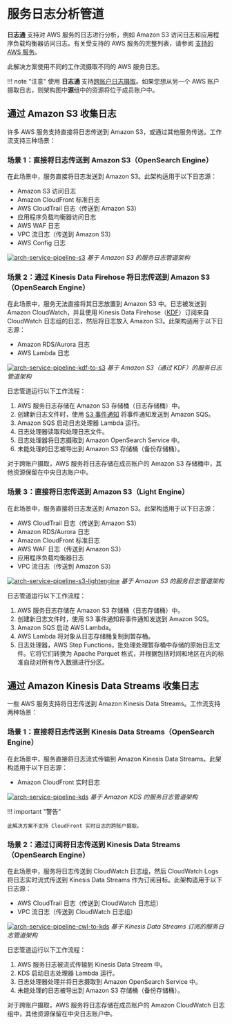 # 服务日志分析管道

**日志通** 支持对 AWS 服务的日志进行分析，例如 Amazon S3 访问日志和应用程序负载均衡器访问日志。有关受支持的 AWS 服务的完整列表，请参阅 [支持的 AWS 服务](../aws-services/index.md#supported-aws-services)。

此解决方案使用不同的工作流摄取不同的 AWS 服务日志。

!!! note "注意"
    使用 **日志通** 支持[跨账户日志摄取](../link-account/index.md)。如果您想从另一个 AWS 账户摄取日志，则架构图中**源**组中的资源将位于成员账户中。

## 通过 Amazon S3 收集日志

许多 AWS 服务支持直接将日志传送到 Amazon S3，或通过其他服务传送。工作流支持三种场景：

### 场景 1：直接将日志传送到 Amazon S3（OpenSearch Engine）

在此场景中，服务直接将日志发送到 Amazon S3。此架构适用于以下日志源：

- Amazon S3 访问日志
- Amazon CloudFront 标准日志
- AWS CloudTrail 日志（传送到 Amazon S3）
- 应用程序负载均衡器访问日志
- AWS WAF 日志
- VPC 流日志（传送到 Amazon S3）
- AWS Config 日志

[![arch-service-pipeline-s3]][arch-service-pipeline-s3]
_基于 Amazon S3 的服务日志管道架构_

### 场景 2：通过 Kinesis Data Firehose 将日志传送到 Amazon S3（OpenSearch Engine）

在此场景中，服务无法直接将其日志放置到 Amazon S3 中。日志被发送到 Amazon CloudWatch，并且使用 Kinesis Data Firehose（[KDF]）订阅来自 CloudWatch 日志组的日志，然后将日志放入 Amazon S3。此架构适用于以下日志源：

- Amazon RDS/Aurora 日志
- AWS Lambda 日志

[![arch-service-pipeline-kdf-to-s3]][arch-service-pipeline-kdf-to-s3]
_基于 Amazon S3（通过 KDF）的服务日志管道架构_

日志管道运行以下工作流程：

1. AWS 服务日志存储在 Amazon S3 存储桶（日志存储桶）中。
2. 创建新日志文件时，使用 [S3 事件通知][s3-events] 将事件通知发送到 Amazon SQS。
3. Amazon SQS 启动日志处理器 Lambda 运行。
4. 日志处理器读取和处理日志文件。
5. 日志处理器将日志摄取到 Amazon OpenSearch Service 中。
6. 未能处理的日志被导出到 Amazon S3 存储桶（备份存储桶）。

对于跨账户摄取，AWS 服务将日志存储在成员账户的 Amazon S3 存储桶中，其他资源保留在中央日志账户中。

### 场景 3：直接将日志传送到 Amazon S3（Light Engine）

在此场景中，服务直接将日志发送到 Amazon S3。此架构适用于以下日志源：

- AWS CloudTrail 日志（传送到 Amazon S3）
- Amazon RDS/Aurora 日志
- Amazon CloudFront 标准日志
- AWS WAF 日志（传送到 Amazon S3）
- 应用程序负载均衡器日志
- VPC 流日志（传送到 Amazon S3）

[![arch-service-pipeline-s3-lightengine]][arch-service-pipeline-s3-lightengine]
_基于 Amazon S3 的服务日志管道架构_

日志管道运行以下工作流程：

1. AWS 服务日志存储在 Amazon S3 存储桶（日志存储桶）中。
2. 创建新日志文件时，使用 S3 事件通知将事件通知发送到 Amazon SQS。
3. Amazon SQS 启动 AWS Lambda。
4. AWS Lambda 将对象从日志存储桶复制到暂存桶。
5. 日志处理器，AWS Step Functions，批处理处理暂存桶中存储的原始日志文件。它将它们转换为 Apache Parquet 格式，并根据包括时间和地区在内的标准自动对所有传入数据进行分区。

## 通过 Amazon Kinesis Data Streams 收集日志

一些 AWS 服务支持将日志传送到 Amazon Kinesis Data Streams。工作流支持两种场景：

### 场景 1：直接将日志传送到 Kinesis Data Streams（OpenSearch Engine）

在此场景中，服务直接将日志流式传输到 Amazon Kinesis Data Streams。此架构适用于以下日志源：

- Amazon CloudFront 实时日志

[![arch-service-pipeline-kds]][arch-service-pipeline-kds]
_基于 Amazon KDS 的服务日志管道架构_

!!! important "警告"

    此解决方案不支持 CloudFront 实时日志的跨账户摄取。

### 场景 2：通过订阅将日志传送到 Kinesis Data Streams（OpenSearch Engine）

在此场景中，服务将日志传送到 CloudWatch 日志组，然后 CloudWatch Logs 将日志实时流式传送到 Kinesis Data Streams 作为订阅目标。此架构适用于以下日志源：

- AWS CloudTrail 日志（传送到 CloudWatch 日志组）
- VPC 流日志（传送到 CloudWatch 日志组）

[![arch-service-pipeline-cwl-to-kds]][arch-service-pipeline-cwl-to-kds]
_基于 Kinesis Data Streams 订阅的服务日志管道架构_

日志管道运行以下工作流程：

1. AWS 服务日志被流式传输到 Kinesis Data Stream 中。
2. KDS 启动日志处理器 Lambda 运行。
3. 日志处理器处理并将日志摄取到 Amazon OpenSearch Service 中。
4. 未能处理的日志被导出到 Amazon S3 存储桶（备份存储桶）。

对于跨账户摄取，AWS 服务将日志存储在成员账户的 Amazon CloudWatch 日志组中，其他资源保留在中央日志账户中。

[s3log]: https://docs.aws.amazon.com/AmazonS3/latest/userguide/ServerLogs.html
[alblog]: https://docs.aws.amazon.com/elasticloadbalancing/latest/application/load-balancer-access-logs.html
[s3]: https://aws.amazon.com/s3/
[s3-events]: https://docs.aws.amazon.com/AmazonS3/latest/userguide/NotificationHowTo.html
[cloudfront]: https://aws.amazon.com/cloudfront/
[cognito]: https://aws.amazon.com/cognito/
[appsync]: https://aws.amazon.com/appsync/
[lambda]: https://aws.amazon.com/lambda/
[dynamodb]: https://aws.amazon.com/dynamodb/
[systemsmanager]: https://aws.amazon.com/systemmanager/
[stepfunction]: https://aws.amazon.com/stepfunctions/
[kds]: https://aws.amazon.com/kinesis/data-streams/
[kdf]: https://aws.amazon.com/kinesis/data-firehose/
[arch]: ../../images/architecture/arch.png
[arch-service-pipeline-s3]: ../../images/architecture/service-pipeline-s3.svg
[arch-service-pipeline-s3-lightengine]: ../../images/architecture/logs-in-s3-light-engine.drawio.svg
[arch-service-pipeline-kdf-to-s3]: ../../images/architecture/service-pipeline-kdf-to-s3.svg
[arch-service-pipeline-cw]: ../../images/architecture/service-pipeline-cw.svg
[arch-service-pipeline-kds]: ../../images/architecture/service-pipeline-kds.svg
[arch-service-pipeline-cwl-to-kds]: ../../images/architecture/service-pipeline-cwl-to-kds.svg
[arch-app-log-pipeline]: ../../images/architecture/app-log-pipeline-ec2-eks.svg
[arch-app-log-pipeline-lighengine]: ../../images/architecture/logs-from-amazon-ec2-eks-light-engine.drawio.png
[arch-syslog-pipeline]: ../../images/architecture/app-log-pipeline-syslog.svg
[arch-syslog-pipeline-lightengine]: ../../images/architecture/syslog_arch_light_engine.png
[peering-connection]: https://docs.aws.amazon.com/vpc/latest/peering/working-with-vpc-peering.html
[tgw]: https://docs.aws.amazon.com/vpc/latest/tgw/what-is-transit-gateway.html
[rsyslog]: https://www.rsyslog.com/
